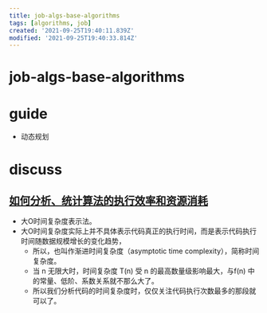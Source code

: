 ```yaml
---
title: job-algs-base-algorithms
tags: [algorithms, job]
created: '2021-09-25T19:40:11.839Z'
modified: '2021-09-25T19:40:33.814Z'
---
```


# job-algs-base-algorithms

# guide

- 动态规划
# discuss

## [如何分析、统计算法的执行效率和资源消耗](https://github.com/sisterAn/JavaScript-Algorithms/issues/1)

- 大O时间复杂度表示法。
- 大O时间复杂度实际上并不具体表示代码真正的执行时间，而是表示代码执行时间随数据规模增长的变化趋势，
  - 所以，也叫作渐进时间复杂度（asymptotic time complexity），简称时间复杂度。
  - 当 n 无限大时，时间复杂度 T(n) 受 n 的最高数量级影响最大，与f(n) 中的常量、低阶、系数关系就不那么大了。
  - 所以我们分析代码的时间复杂度时，仅仅关注代码执行次数最多的那段就可以了。
